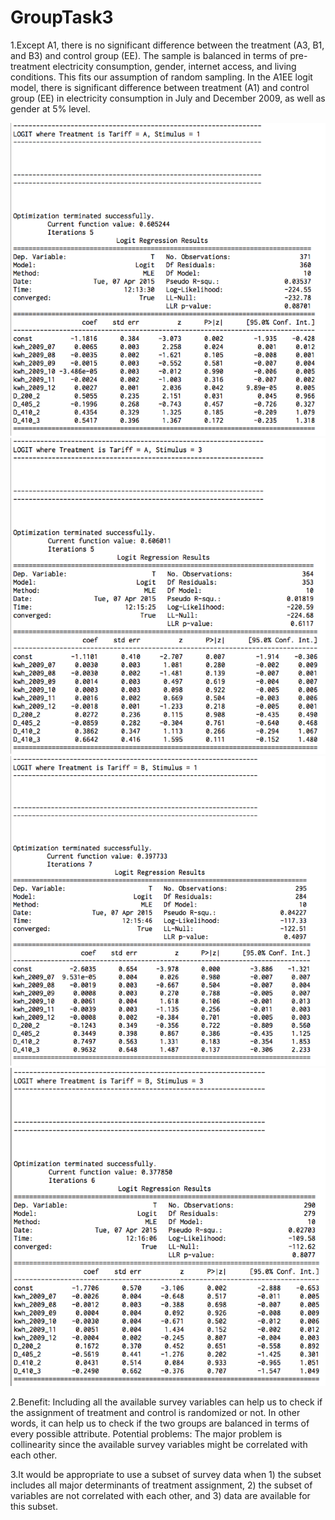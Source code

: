 # GroupTask3

1.Except A1, there is no significant difference between the treatment (A3, B1, and B3) and control group (EE). The sample is balanced in terms of pre-treatment electricity consumption, gender, internet access, and living conditions. This fits our assumption of random sampling. 
In the A1EE logit model, there is significant difference between treatment (A1) and control group (EE) in electricity consumption in July and December 2009, as well as gender at 5% level.

![alt tag](https://github.com/ihacerola/DukePP590_Himalayas/blob/master/A1.png)
![alt tag](https://github.com/ihacerola/DukePP590_Himalayas/blob/master/A3.png)
![alt tag](https://github.com/ihacerola/DukePP590_Himalayas/blob/master/B1.png)
![alt tag](https://github.com/ihacerola/DukePP590_Himalayas/blob/master/B3.png)

2.Benefit: Including all the available survey variables can help us to check if the assignment of treatment and control is randomized or not. In other words, it can help us to check if the two groups are balanced in terms of every possible attribute.
Potential problems: The major problem is collinearity since the available survey variables might be correlated with each other.

3.It would be appropriate to use a subset of survey data when 1) the subset includes all major determinants of treatment assignment, 2) the subset of variables are not correlated with each other, and 3) data are available for this subset. 
